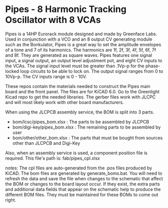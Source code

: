 # Pipes - 8 Harmonic Tracking Oscillator with 8 VCAs
Pipes is a 14HP Eurorack module designed and made by Greenface Labs.
Used in conjunction with a VCO and an 8 output CV generating module such as the Bonkulator, Pipes is a great way to set the amplitude envelopes of a tone and 7 of its harmonics. The harmonics are 1f, 2f, 3f, 4f, 5f, 6f, 7f and 8f. They are generated as square waves.
Pipes features one signal input, a signal output, an output level adjustment pot, and eight CV inputs to the VCAs.
The signal input level must be greater than .1Vp-p for the phase-locked loop circuits to be able to lock on.
The output signal ranges from 0 to 10Vp-p. The CV inputs range is 0 - 10V.

These repos contain the materials needed to construct the Pipes main board and the front panel. The files are for KiCAD 6.0. 
Go to the Greenlight Kicad repo to get the needed libraries. The gerber files work with JLCPC and will most likely work with other board manufacturers.

When using the JLCPCB assembly service, the BOM is split into 3 parts.
- bom/lcsc/pipes_bom.xlsx : The parts to be assembled by JLCPCB
- bom/digi-key/pipes_bom.xlsx : The remaining parts to be assembled by user
- bom/other/other_bom.xlsx : The parts that must be bought from sources other than JLCPCB and Digi-Key

Also, when an assembly service is used, a component position file is required. This file's path is: fab/pipes_cpl.xlsx

notes: 	The cpl files are auto-generated from the .pos files produced by KiCAD. The bom files are generated by generate_boms.bat. You will need to refresh the data and save the file when changes to 
the schematic that affect the BOM or changes to the board layout occur. 
If they exist, the extra parts and additional data fields that appear on the schematic help to produce the different BOM files. 
They must be maintained for these BOMs to come out right.
